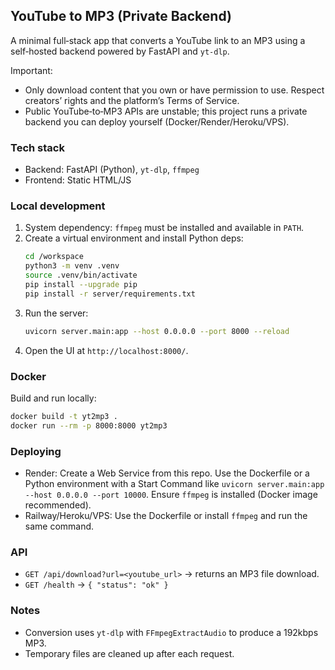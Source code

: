 ## YouTube to MP3 (Private Backend)

A minimal full‑stack app that converts a YouTube link to an MP3 using a self‑hosted backend powered by FastAPI and `yt-dlp`.

Important:
- Only download content that you own or have permission to use. Respect creators’ rights and the platform’s Terms of Service.
- Public YouTube‑to‑MP3 APIs are unstable; this project runs a private backend you can deploy yourself (Docker/Render/Heroku/VPS).

### Tech stack
- Backend: FastAPI (Python), `yt-dlp`, `ffmpeg`
- Frontend: Static HTML/JS

### Local development
1. System dependency: `ffmpeg` must be installed and available in `PATH`.
2. Create a virtual environment and install Python deps:
   ```bash
   cd /workspace
   python3 -m venv .venv
   source .venv/bin/activate
   pip install --upgrade pip
   pip install -r server/requirements.txt
   ```
3. Run the server:
   ```bash
   uvicorn server.main:app --host 0.0.0.0 --port 8000 --reload
   ```
4. Open the UI at `http://localhost:8000/`.

### Docker
Build and run locally:
```bash
docker build -t yt2mp3 .
docker run --rm -p 8000:8000 yt2mp3
```

### Deploying
- Render: Create a Web Service from this repo. Use the Dockerfile or a Python environment with a Start Command like `uvicorn server.main:app --host 0.0.0.0 --port 10000`. Ensure `ffmpeg` is installed (Docker image recommended).
- Railway/Heroku/VPS: Use the Dockerfile or install `ffmpeg` and run the same command.

### API
- `GET /api/download?url=<youtube_url>` → returns an MP3 file download.
- `GET /health` → `{ "status": "ok" }`

### Notes
- Conversion uses `yt-dlp` with `FFmpegExtractAudio` to produce a 192kbps MP3.
- Temporary files are cleaned up after each request.

